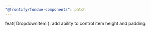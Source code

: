 ```yaml
---
"@frontify/fondue-components": patch
---
```


feat(`DropdownItem´): add ability to control item height and padding:
